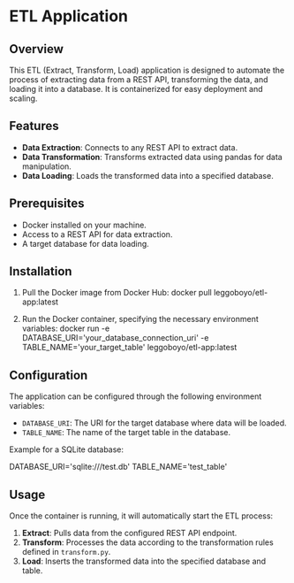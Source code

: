 # ETL Application

## Overview

This ETL (Extract, Transform, Load) application is designed to automate the process of extracting data from a REST API, transforming the data, and loading it into a database. It is containerized for easy deployment and scaling.


## Features

- **Data Extraction**: Connects to any REST API to extract data.
- **Data Transformation**: Transforms extracted data using pandas for data manipulation.
- **Data Loading**: Loads the transformed data into a specified database.

## Prerequisites

- Docker installed on your machine.
- Access to a REST API for data extraction.
- A target database for data loading.


## Installation

1. Pull the Docker image from Docker Hub:
docker pull leggoboyo/etl-app:latest

2. Run the Docker container, specifying the necessary environment variables:
docker run -e DATABASE_URI='your_database_connection_uri' -e TABLE_NAME='your_target_table' leggoboyo/etl-app:latest


## Configuration

The application can be configured through the following environment variables:

- `DATABASE_URI`: The URI for the target database where data will be loaded.
- `TABLE_NAME`: The name of the target table in the database.

Example for a SQLite database:

DATABASE_URI='sqlite:///test.db'
TABLE_NAME='test_table'


## Usage

Once the container is running, it will automatically start the ETL process:

1. **Extract**: Pulls data from the configured REST API endpoint.
2. **Transform**: Processes the data according to the transformation rules defined in `transform.py`.
3. **Load**: Inserts the transformed data into the specified database and table.